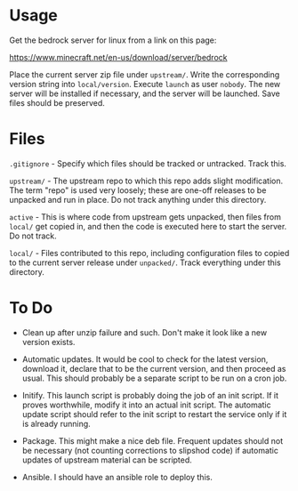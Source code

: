 # Usage

Get the bedrock server for linux from a link on this page:

  https://www.minecraft.net/en-us/download/server/bedrock

Place the current server zip file under `upstream/`.  Write the corresponding
version string into `local/version`.  Execute `launch` as user `nobody`.  The
new server will be installed if necessary, and the server will be launched.
Save files should be preserved.


# Files

`.gitignore` - Specify which files should be tracked or untracked.  Track this.

`upstream/` - The upstream repo to which this repo adds slight modification.  The term "repo" is used very loosely; these are one-off releases to be unpacked and run in place.  Do not track anything under this directory.

`active` - This is where code from upstream gets unpacked, then files from `local/` get copied in, and then the code is executed here to start the server.  Do not track.

`local/` - Files contributed to this repo, including configuration files to copied to the current server release under `unpacked/`.  Track everything under this directory.


# To Do

* Clean up after unzip failure and such.  Don't make it look like a new version exists.

* Automatic updates.  It would be cool to check for the latest version, download it, declare that to be the current version, and then proceed as usual.  This should probably be a separate script to be run on a cron job.

* Initify.  This launch script is probably doing the job of an init script.  If it proves worthwhile, modify it into an actual init script.  The automatic update script should refer to the init script to restart the service only if it is already running.

* Package.  This might make a nice deb file.  Frequent updates should not be necessary (not counting corrections to slipshod code) if automatic updates of upstream material can be scripted.

* Ansible.  I should have an ansible role to deploy this.
